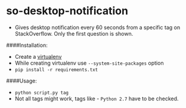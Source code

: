 # so-desktop-notification
* Gives desktop notification every 60 seconds from a specific tag on
  StackOverflow. Only the first question is shown.

####Installation:
* Create a [virtualenv](http://docs.python-guide.org/en/latest/dev/virtualenvs/#virtualenvwrapper)
* While creating virtualenv use `--system-site-packages` option
* `pip install -r requirements.txt`

####Usage:
* `python script.py tag`
* Not all tags might work, tags like - `Python 2.7` have to be checked.
